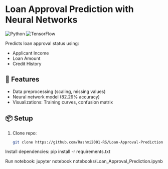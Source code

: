 # Loan Approval Prediction with Neural Networks

![Python](https://img.shields.io/badge/Python-3.8%2B-blue)
![TensorFlow](https://img.shields.io/badge/TensorFlow-2.6-orange)

Predicts loan approval status using:
- Applicant Income
- Loan Amount  
- Credit History

## 🚀 Features
- Data preprocessing (scaling, missing values)
- Neural network model (82.29% accuracy)
- Visualizations: Training curves, confusion matrix

## 📦 Setup
1. Clone repo:
   ```bash
   git clone https://github.com/Rashmi2001-RS/Loan-Approval-Prediction-using-Neural-Networks.git

Install dependencies:
pip install -r requirements.txt

Run notebook:
jupyter notebook notebooks/Loan_Approval_Prediction.ipynb
